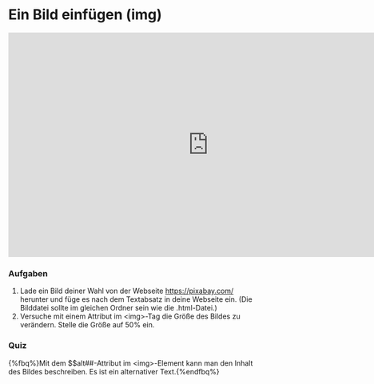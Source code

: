 # Ein Bild einfügen (img)

<iframe width="800" height="450" src="https://www.youtube-nocookie.com/embed/diiikCQbmlA?showinfo=0" frameborder="0" allowfullscreen></iframe>

### Aufgaben

1. Lade ein Bild deiner Wahl von der Webseite https://pixabay.com/ herunter und füge es nach dem Textabsatz in deine Webseite ein. (Die Bilddatei sollte im gleichen Ordner sein wie die .html-Datei.)
2. Versuche mit einem Attribut im &lt;img&gt;-Tag die Größe des Bildes zu verändern. Stelle die Größe auf 50% ein.

### Quiz

{%fbq%}Mit dem $$alt##-Attribut im &lt;img&gt;-Element kann man den Inhalt des Bildes beschreiben. Es ist ein alternativer Text.{%endfbq%}

